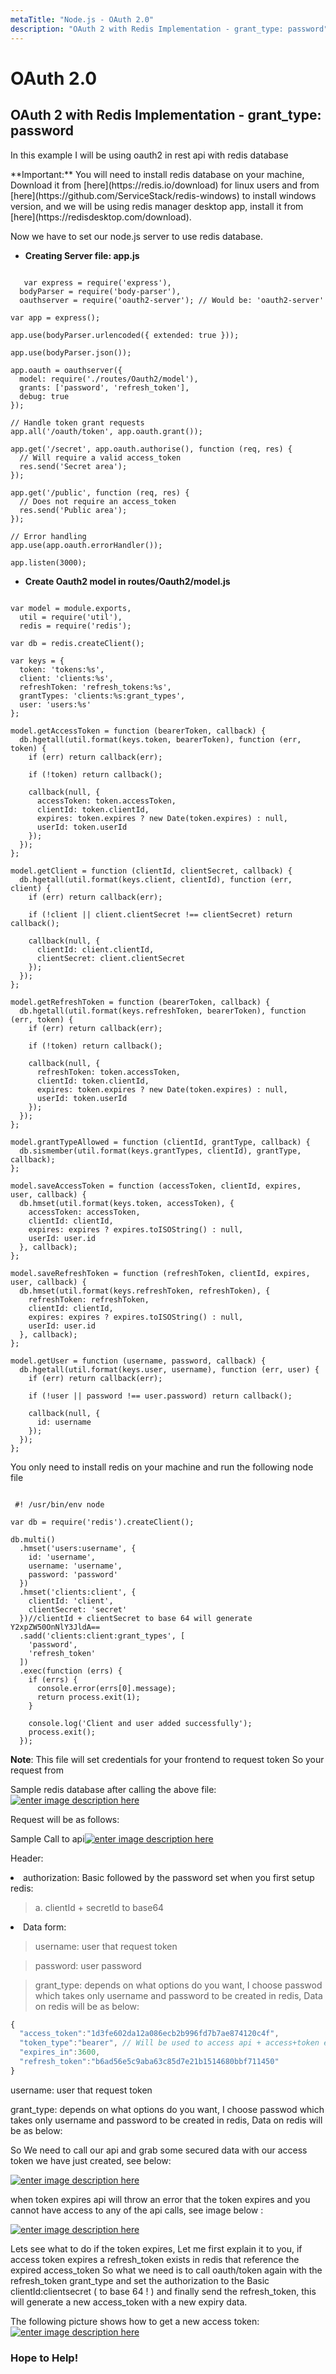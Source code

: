 ```yaml
---
metaTitle: "Node.js - OAuth 2.0"
description: "OAuth 2 with Redis Implementation - grant_type: password"
---
```


# OAuth 2.0




## OAuth 2 with Redis Implementation - grant_type: password


In this example I will be using oauth2 in rest api with redis database

> 
<p>**Important:** You will need to install redis database on your machine,
Download it from [here](https://redis.io/download) for linux users and from [here](https://github.com/ServiceStack/redis-windows)  to install
windows version, and we will be using redis manager desktop app,
install it  from [here](https://redisdesktop.com/download).</p>


Now we have to set our node.js server to use redis database.

- **Creating Server file: app.js**

```

   var express = require('express'),
  bodyParser = require('body-parser'),
  oauthserver = require('oauth2-server'); // Would be: 'oauth2-server'

var app = express();

app.use(bodyParser.urlencoded({ extended: true }));

app.use(bodyParser.json());

app.oauth = oauthserver({
  model: require('./routes/Oauth2/model'),
  grants: ['password', 'refresh_token'],
  debug: true
});

// Handle token grant requests
app.all('/oauth/token', app.oauth.grant());

app.get('/secret', app.oauth.authorise(), function (req, res) {
  // Will require a valid access_token
  res.send('Secret area');
});

app.get('/public', function (req, res) {
  // Does not require an access_token
  res.send('Public area');
});

// Error handling
app.use(app.oauth.errorHandler());

app.listen(3000);

```


- **Create Oauth2 model in routes/Oauth2/model.js**

```

var model = module.exports,
  util = require('util'),
  redis = require('redis');

var db = redis.createClient();

var keys = {
  token: 'tokens:%s',
  client: 'clients:%s',
  refreshToken: 'refresh_tokens:%s',
  grantTypes: 'clients:%s:grant_types',
  user: 'users:%s'
};

model.getAccessToken = function (bearerToken, callback) {
  db.hgetall(util.format(keys.token, bearerToken), function (err, token) {
    if (err) return callback(err);

    if (!token) return callback();

    callback(null, {
      accessToken: token.accessToken,
      clientId: token.clientId,
      expires: token.expires ? new Date(token.expires) : null,
      userId: token.userId
    });
  });
};

model.getClient = function (clientId, clientSecret, callback) {
  db.hgetall(util.format(keys.client, clientId), function (err, client) {
    if (err) return callback(err);

    if (!client || client.clientSecret !== clientSecret) return callback();

    callback(null, {
      clientId: client.clientId,
      clientSecret: client.clientSecret
    });
  });
};

model.getRefreshToken = function (bearerToken, callback) {
  db.hgetall(util.format(keys.refreshToken, bearerToken), function (err, token) {
    if (err) return callback(err);

    if (!token) return callback();

    callback(null, {
      refreshToken: token.accessToken,
      clientId: token.clientId,
      expires: token.expires ? new Date(token.expires) : null,
      userId: token.userId
    });
  });
};

model.grantTypeAllowed = function (clientId, grantType, callback) {
  db.sismember(util.format(keys.grantTypes, clientId), grantType, callback);
};

model.saveAccessToken = function (accessToken, clientId, expires, user, callback) {
  db.hmset(util.format(keys.token, accessToken), {
    accessToken: accessToken,
    clientId: clientId,
    expires: expires ? expires.toISOString() : null,
    userId: user.id
  }, callback);
};

model.saveRefreshToken = function (refreshToken, clientId, expires, user, callback) {
  db.hmset(util.format(keys.refreshToken, refreshToken), {
    refreshToken: refreshToken,
    clientId: clientId,
    expires: expires ? expires.toISOString() : null,
    userId: user.id
  }, callback);
};

model.getUser = function (username, password, callback) {
  db.hgetall(util.format(keys.user, username), function (err, user) {
    if (err) return callback(err);

    if (!user || password !== user.password) return callback();

    callback(null, {
      id: username
    });
  });
};

```

You only need to install redis on your machine and run the following node file

```

 #! /usr/bin/env node

var db = require('redis').createClient();

db.multi()
  .hmset('users:username', {
    id: 'username',
    username: 'username',
    password: 'password'
  })
  .hmset('clients:client', {
    clientId: 'client', 
    clientSecret: 'secret'
  })//clientId + clientSecret to base 64 will generate Y2xpZW50OnNlY3JldA==
  .sadd('clients:client:grant_types', [
    'password',
    'refresh_token'
  ])
  .exec(function (errs) {
    if (errs) {
      console.error(errs[0].message);
      return process.exit(1);
    }

    console.log('Client and user added successfully');
    process.exit();
  });

```

**Note**: This file will set credentials for your frontend to request token So your request from

Sample redis database after calling the above file:
[<img src="https://i.stack.imgur.com/8kn1X.png" alt="enter image description here" />](https://i.stack.imgur.com/8kn1X.png)

Request will be as follows:

Sample Call to api[<img src="https://i.stack.imgur.com/D7TCi.png" alt="enter image description here" />](https://i.stack.imgur.com/D7TCi.png)

Header:

<li>
authorization: Basic followed by the password set when you first setup redis:
<blockquote>
a. clientId + secretId to base64
</blockquote>
</li>
<li>
Data form:
<blockquote>
username: user that request token
</blockquote>
<blockquote>
password: user password
</blockquote>
<blockquote>
grant_type: depends on what options do you want, I choose passwod which takes only username and password to be created in redis, Data on redis will be as below:
</blockquote>

```js
{
  "access_token":"1d3fe602da12a086ecb2b996fd7b7ae874120c4f",
  "token_type":"bearer", // Will be used to access api + access+token e.g. bearer 1d3fe602da12a086ecb2b996fd7b7ae874120c4f
  "expires_in":3600,
  "refresh_token":"b6ad56e5c9aba63c85d7e21b1514680bbf711450"
}

```


</li>

> 
username: user that request token


> 
grant_type: depends on what options do you want, I choose passwod which takes only username and password to be created in redis, Data on redis will be as below:


So We need to call our api and grab some secured data with our access token we have just created, see below:

[<img src="https://i.stack.imgur.com/5C93O.png" alt="enter image description here" />](https://i.stack.imgur.com/5C93O.png)

when token expires api will throw an error that the token expires and you cannot have access to any of the api calls, see image below :

[<img src="https://i.stack.imgur.com/ijnIf.png" alt="enter image description here" />](https://i.stack.imgur.com/ijnIf.png)

> 
<p>Lets see what to do if the token expires, Let me first explain it to
you, if access token expires a refresh_token exists in redis that
reference the expired access_token So what we need is to call
oauth/token again with the refresh_token grant_type and set the
authorization to the Basic clientId:clientsecret ( to base 64 ! ) and
finally send the refresh_token, this will generate a new access_token
with a new expiry data.</p>


The following picture shows how to get a new access token:
[<img src="https://i.stack.imgur.com/mECkH.png" alt="enter image description here" />](https://i.stack.imgur.com/mECkH.png)

### Hope to Help!

